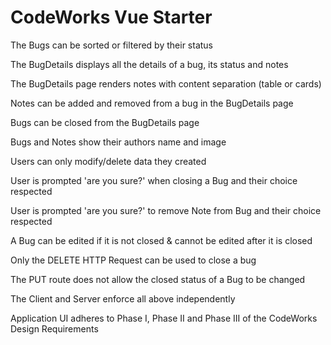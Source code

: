 # CodeWorks Vue Starter

<!-- Users Can Register, Login, and Logout -->

<!-- At least 2 supported front end routes, Bugs and BugDetails -->

<!-- Navbar allows navigating back to BugsPage -->

<!-- The BugsPage shows all bugs (pagination allowed) -->

<!-- Bugs can be created from the Bugs page -->

<!-- The list of Bugs are rendered with content separation (table or cards) -->

The Bugs can be sorted or filtered by their status

<!-- Bugs display last modified date in a standardized format (MM-DD-YYYY) -->

<!-- Styling Indication on bugs page that bug is closed (color, strike-through, etc.) -->

<!-- Creating a new Bug automatically navigates to the BugDetails page -->

<!-- The BugDetails route uses a route parameter and still renders the bug after refresh -->

The BugDetails displays all the details of a bug, its status and notes

The BugDetails page renders notes with content separation (table or cards)

Notes can be added and removed from a bug in the BugDetails page

Bugs can be closed from the BugDetails page

Bugs and Notes show their authors name and image

Users can only modify/delete data they created

User is prompted 'are you sure?' when closing a Bug and their choice respected

User is prompted 'are you sure?' to remove Note from Bug and their choice respected

A Bug can be edited if it is not closed & cannot be edited after it is closed

Only the DELETE HTTP Request can be used to close a bug

The PUT route does not allow the closed status of a Bug to be changed

The Client and Server enforce all above independently

<!-- Api passes all Postman Tests -->

Application UI adheres to Phase I, Phase II and Phase III of the CodeWorks Design Requirements

